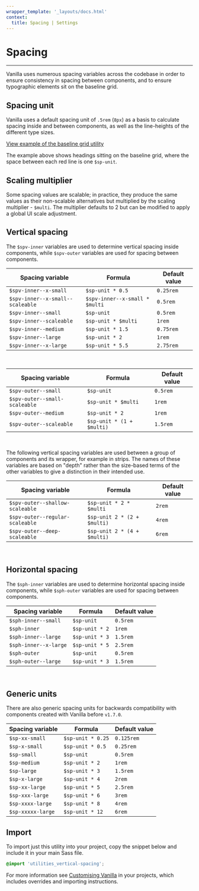 ```yaml
---
wrapper_template: '_layouts/docs.html'
context:
  title: Spacing | Settings
---
```


# Spacing

<hr>

Vanilla uses numerous spacing variables across the codebase in order to ensure consistency in spacing between components, and to ensure typographic elements sit on the baseline grid.

## Spacing unit

Vanilla uses a default spacing unit of `.5rem` (`8px`) as a basis to calculate spacing inside and between components, as well as the line-heights of the different type sizes.

<div class="embedded-example"><a href="/docs/examples/utilities/baseline-grid/" class="js-example">
View example of the baseline grid utility
</a></div>

The example above shows headings sitting on the baseline grid, where the space between each red line is one `$sp-unit`.

## Scaling multiplier

Some spacing values are scalable; in practice, they produce the same values as their non-scalable alternatives but multiplied by the scaling multiplier - `$multi`. The multiplier defaults to 2 but can be modified to apply a global UI scale adjustment.

## Vertical spacing

The `$spv-inner` variables are used to determine vertical spacing inside components, while `$spv-outer` variables are used for spacing between components.

| Spacing variable                 | Formula                        | Default value |
| -------------------------------- | ------------------------------ | ------------- |
| `$spv-inner--x-small`            | `$sp-unit * 0.5`               | `0.25rem`     |
| `$spv-inner--x-small--scaleable` | `$spv-inner--x-small * $multi` | `0.5rem`      |
| `$spv-inner--small`              | `$sp-unit`                     | `0.5rem`      |
| `$spv-inner--scaleable`          | `$sp-unit * $multi`            | `1rem`        |
| `$spv-inner--medium`             | `$sp-unit * 1.5`               | `0.75rem`     |
| `$spv-inner--large`              | `$sp-unit * 2`                 | `1rem`        |
| `$spv-inner--x-large`            | `$sp-unit * 5.5`               | `2.75rem`     |

<br>

| Spacing variable              | Formula                   | Default value |
| ----------------------------- | ------------------------- | ------------- |
| `$spv-outer--small`           | `$sp-unit`                | `0.5rem`      |
| `$spv-outer--small-scaleable` | `$sp-unit * $multi`       | `1rem`        |
| `$spv-outer--medium`          | `$sp-unit * 2`            | `1rem`        |
| `$spv-outer--scaleable`       | `$sp-unit * (1 + $multi)` | `1.5rem`      |

<br>

The following vertical spacing variables are used between a group of components and its wrapper, for example in strips. The names of these variables are based on "depth" rather than the size-based terms of the other variables to give a distinction in their intended use.

| Spacing variable                | Formula                     | Default value |
| ------------------------------- | --------------------------- | ------------- |
| `$spv-outer--shallow-scaleable` | `$sp-unit * 2 * $multi`     | `2rem`        |
| `$spv-outer--regular-scaleable` | `$sp-unit 2 * (2 + $multi)` | `4rem`        |
| `$spv-outer--deep-scaleable`    | `$sp-unit 2 * (4 + $multi)` | `6rem`        |

<br>

## Horizontal spacing

The `$sph-inner` variables are used to determine horizontal spacing inside components, while `$sph-outer` variables are used for spacing between components.

| Spacing variable      | Formula        | Default value |
| --------------------- | -------------- | ------------- |
| `$sph-inner--small`   | `$sp-unit`     | `0.5rem`      |
| `$sph-inner`          | `$sp-unit * 2` | `1rem`        |
| `$sph-inner--large`   | `$sp-unit * 3` | `1.5rem`      |
| `$sph-inner--x-large` | `$sp-unit * 5` | `2.5rem`      |
| `$sph-outer`          | `$sp-unit`     | `0.5rem`      |
| `$sph-outer--large`   | `$sp-unit * 3` | `1.5rem`      |

<br>

## Generic units

There are also generic spacing units for backwards compatibility with components created with Vanilla before `v1.7.0`.

| Spacing variable  | Formula           | Default value |
| ----------------- | ----------------- | ------------- |
| `$sp-xx-small`    | `$sp-unit * 0.25` | `0.125rem`    |
| `$sp-x-small`     | `$sp-unit * 0.5`  | `0.25rem`     |
| `$sp-small`       | `$sp-unit`        | `0.5rem`      |
| `$sp-medium`      | `$sp-unit * 2`    | `1rem`        |
| `$sp-large`       | `$sp-unit * 3`    | `1.5rem`      |
| `$sp-x-large`     | `$sp-unit * 4`    | `2rem`        |
| `$sp-xx-large`    | `$sp-unit * 5`    | `2.5rem`      |
| `$sp-xxx-large`   | `$sp-unit * 6`    | `3rem`        |
| `$sp-xxxx-large`  | `$sp-unit * 8`    | `4rem`        |
| `$sp-xxxxx-large` | `$sp-unit * 12`   | `6rem`        |

## Import

To import just this utility into your project, copy the snippet below and include it in your main Sass file.

```scss
@import 'utilities_vertical-spacing';
```

For more information see [Customising Vanilla](/docs/customising-vanilla/) in your projects, which includes overrides and importing instructions.
